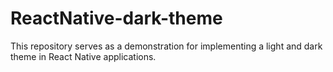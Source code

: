 # ReactNative-dark-theme
This repository serves as a demonstration for implementing a light and dark theme in React Native applications.
